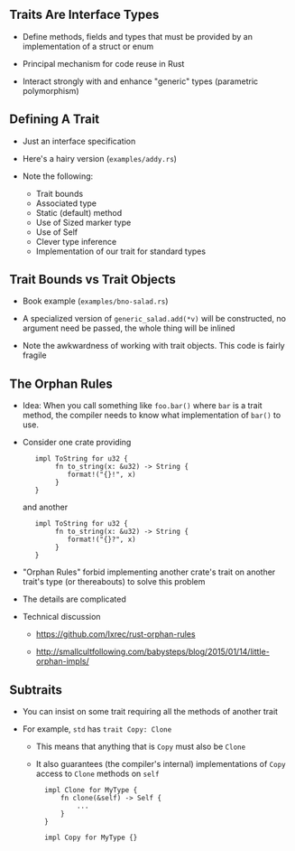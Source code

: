 ## Traits Are Interface Types

* Define methods, fields and types that must be
  provided by an implementation of a struct or enum

* Principal mechanism for code reuse in Rust

* Interact strongly with and enhance
  "generic" types (parametric polymorphism)

## Defining A Trait

* Just an interface specification

* Here's a hairy version (`examples/addy.rs`)

* Note the following:

  * Trait bounds
  * Associated type
  * Static (default) method
  * Use of Sized marker type
  * Use of Self
  * Clever type inference
  * Implementation of our trait for standard types

## Trait Bounds vs Trait Objects

* Book example (`examples/bno-salad.rs`)

* A specialized version of `generic_salad.add(*v)` will be
  constructed, no argument need be passed, the whole thing
  will be inlined

* Note the awkwardness of working with trait objects. This
  code is fairly fragile

## The Orphan Rules

* Idea: When you call something like `foo.bar()` where `bar`
  is a trait method, the compiler needs to know what
  implementation of `bar()` to use.
  
* Consider one crate providing

         impl ToString for u32 {
              fn to_string(x: &u32) -> String {
                 format!("{}!", x)
              }
         }

  and another

         impl ToString for u32 {
              fn to_string(x: &u32) -> String {
                 format!("{}?", x)
              }
         }

* "Orphan Rules" forbid implementing another crate's trait
  on another trait's type (or thereabouts) to solve this problem

* The details are complicated

* Technical discussion

  * <https://github.com/Ixrec/rust-orphan-rules>

  * <http://smallcultfollowing.com/babysteps/blog/2015/01/14/little-orphan-impls/>

## Subtraits

* You can insist on some trait requiring all the methods of
  another trait

* For example, `std` has `trait Copy: Clone`

  * This means that anything that is `Copy` must also be
    `Clone`

  * It also guarantees (the compiler's internal)
    implementations of `Copy` access to `Clone` methods on
    `self`

          impl Clone for MyType {
              fn clone(&self) -> Self {
                  ...
              }
          }

          impl Copy for MyType {}
